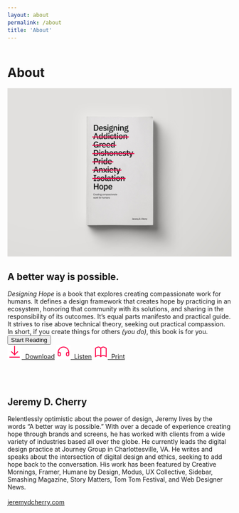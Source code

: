 ```yaml
---
layout: about
permalink: /about
title: 'About'
---
```


<div class="about-page">
<div class="row">
  <div class="column left">
  	<div><h1>About</h1></div>
  </div>
  <div class="column right">
  	<img src="/images/book-image.jpg" class="book-image">
  	<h2>A better way is possible.</h2>
  	<em>Designing Hope</em> is a book that explores creating compassionate work for humans. It defines a design framework that creates hope by practicing in an ecosystem, honoring that community with its solutions, and sharing in the responsibility of its outcomes. It’s equal parts manifesto and practical guide. It strives to rise above technical theory, seeking out practical compassion. In short, if you create things for others <em>(you do)</em>, this book is for you.<br/>
  	<a href="/foreword"><button>Start Reading</button></a><br/>
  	<a href="/download" class="resource-link download-left"><img src="/images/download.svg" class="resource-icon">&nbsp;&nbsp;Download</a>
    <a href="/listen" class="resource-link download-left"><img src="/images/headphones.svg" class="resource-icon">&nbsp;&nbsp;Listen</a>
    <a href="/print" class="resource-link"><img src="/images/book.svg" class="resource-icon">&nbsp;&nbsp;Print</a><br/>
  	<div class="divider">&nbsp;</div>
  	<br/><br/>
  	<h2>Jeremy D. Cherry</h2>
    Relentlessly optimistic about the power of design, Jeremy lives by the words “A better way is possible.”  With over a decade of experience creating hope through brands and screens, he has worked with clients from a wide variety of industries based all over the globe. He currently leads the digital design practice at Journey Group in Charlottesville, VA. He writes and speaks about the intersection of digital design and ethics, seeking to add hope back to the conversation. His work has been featured by Creative Mornings, Framer, Humane by Design, Modus, UX Collective, Sidebar, Smashing Magazine, Story Matters, Tom Tom Festival, and Web Designer News.<br/><br/>
    <a href="https://jeremydcherry.com" class="resource-link">jeremydcherry.com</a>
  </div>
</div>
</div>

